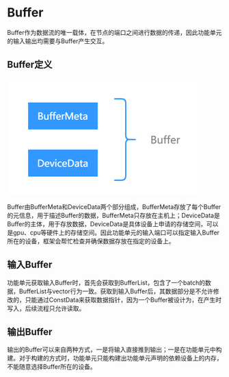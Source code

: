 # Buffer

Buffer作为数据流的唯一载体，在节点的端口之间进行数据的传递，因此功能单元的输入输出均需要与Buffer产生交互。

## Buffer定义

![buffer alt rect_w_300](../assets/images/figure/conception-feature/conception/buffer_construct.png)

Buffer由BufferMeta和DeviceData两个部分组成，BufferMeta存放了每个Buffer的元信息，用于描述Buffer的数据，BufferMeta只存放在主机上；DeviceData是Buffer的主体，用于存放数据，DeviceData是具体设备上申请的存储空间，可以是gpu、cpu等硬件上的存储空间。因此功能单元的输入端口可以指定输入Buffer所在的设备，框架会帮忙检查并确保数据存放在指定的设备上。

## 输入Buffer

功能单元获取输入Buffer时，首先会获取到BufferList，包含了一个batch的数据，BufferList与vector行为一致。获取到输入Buffer后，其数据部分是不允许修改的，只能通过ConstData来获取数据指针，因为一个Buffer被设计为，在产生时写入，后续流程只允许读取。

## 输出Buffer

输出的Buffer可以来自两种方式，一是将输入直接推到输出；一是在功能单元中构建。对于构建的方式时，功能单元只能构建出功能单元声明的依赖设备上的内存，不能随意选择Buffer所在的设备。
